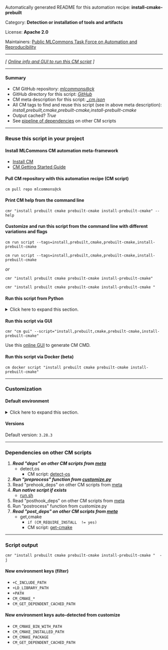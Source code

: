 Automatically generated README for this automation recipe: **install-cmake-prebuilt**

Category: **Detection or installation of tools and artifacts**

License: **Apache 2.0**

Maintainers: [Public MLCommons Task Force on Automation and Reproducibility](https://github.com/mlcommons/ck/blob/master/docs/taskforce.md)

---
*[ [Online info and GUI to run this CM script](https://access.cknowledge.org/playground/?action=scripts&name=install-cmake-prebuilt,5a39ef05992b4103) ]*

---
#### Summary

* CM GitHub repository: *[mlcommons@ck](https://github.com/mlcommons/ck/tree/dev/cm-mlops)*
* GitHub directory for this script: *[GitHub](https://github.com/mlcommons/ck/tree/dev/cm-mlops/script/install-cmake-prebuilt)*
* CM meta description for this script: *[_cm.json](_cm.json)*
* All CM tags to find and reuse this script (see in above meta description): *install,prebuilt,cmake,prebuilt-cmake,install-prebuilt-cmake*
* Output cached? *True*
* See [pipeline of dependencies](#dependencies-on-other-cm-scripts) on other CM scripts


---
### Reuse this script in your project

#### Install MLCommons CM automation meta-framework

* [Install CM](https://access.cknowledge.org/playground/?action=install)
* [CM Getting Started Guide](https://github.com/mlcommons/ck/blob/master/docs/getting-started.md)

#### Pull CM repository with this automation recipe (CM script)

```cm pull repo mlcommons@ck```

#### Print CM help from the command line

````cmr "install prebuilt cmake prebuilt-cmake install-prebuilt-cmake" --help````

#### Customize and run this script from the command line with different variations and flags

`cm run script --tags=install,prebuilt,cmake,prebuilt-cmake,install-prebuilt-cmake`

`cm run script --tags=install,prebuilt,cmake,prebuilt-cmake,install-prebuilt-cmake `

*or*

`cmr "install prebuilt cmake prebuilt-cmake install-prebuilt-cmake"`

`cmr "install prebuilt cmake prebuilt-cmake install-prebuilt-cmake " `


#### Run this script from Python

<details>
<summary>Click here to expand this section.</summary>

```python

import cmind

r = cmind.access({'action':'run'
                  'automation':'script',
                  'tags':'install,prebuilt,cmake,prebuilt-cmake,install-prebuilt-cmake'
                  'out':'con',
                  ...
                  (other input keys for this script)
                  ...
                 })

if r['return']>0:
    print (r['error'])

```

</details>


#### Run this script via GUI

```cmr "cm gui" --script="install,prebuilt,cmake,prebuilt-cmake,install-prebuilt-cmake"```

Use this [online GUI](https://cKnowledge.org/cm-gui/?tags=install,prebuilt,cmake,prebuilt-cmake,install-prebuilt-cmake) to generate CM CMD.

#### Run this script via Docker (beta)

`cm docker script "install prebuilt cmake prebuilt-cmake install-prebuilt-cmake" `

___
### Customization

#### Default environment

<details>
<summary>Click here to expand this section.</summary>

These keys can be updated via `--env.KEY=VALUE` or `env` dictionary in `@input.json` or using script flags.


</details>

#### Versions
Default version: `3.28.3`

___
### Dependencies on other CM scripts


  1. ***Read "deps" on other CM scripts from [meta](https://github.com/mlcommons/ck/tree/dev/cm-mlops/script/install-cmake-prebuilt/_cm.json)***
     * detect,os
       - CM script: [detect-os](https://github.com/mlcommons/ck/tree/master/cm-mlops/script/detect-os)
  1. ***Run "preprocess" function from [customize.py](https://github.com/mlcommons/ck/tree/dev/cm-mlops/script/install-cmake-prebuilt/customize.py)***
  1. Read "prehook_deps" on other CM scripts from [meta](https://github.com/mlcommons/ck/tree/dev/cm-mlops/script/install-cmake-prebuilt/_cm.json)
  1. ***Run native script if exists***
     * [run.sh](https://github.com/mlcommons/ck/tree/dev/cm-mlops/script/install-cmake-prebuilt/run.sh)
  1. Read "posthook_deps" on other CM scripts from [meta](https://github.com/mlcommons/ck/tree/dev/cm-mlops/script/install-cmake-prebuilt/_cm.json)
  1. Run "postrocess" function from customize.py
  1. ***Read "post_deps" on other CM scripts from [meta](https://github.com/mlcommons/ck/tree/dev/cm-mlops/script/install-cmake-prebuilt/_cm.json)***
     * get,cmake
       * `if (CM_REQUIRE_INSTALL  != yes)`
       - CM script: [get-cmake](https://github.com/mlcommons/ck/tree/master/cm-mlops/script/get-cmake)

___
### Script output
`cmr "install prebuilt cmake prebuilt-cmake install-prebuilt-cmake "  -j`
#### New environment keys (filter)

* `+C_INCLUDE_PATH`
* `+LD_LIBRARY_PATH`
* `+PATH`
* `CM_CMAKE_*`
* `CM_GET_DEPENDENT_CACHED_PATH`
#### New environment keys auto-detected from customize

* `CM_CMAKE_BIN_WITH_PATH`
* `CM_CMAKE_INSTALLED_PATH`
* `CM_CMAKE_PACKAGE`
* `CM_GET_DEPENDENT_CACHED_PATH`